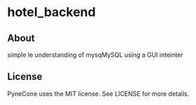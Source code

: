 # hotel_backend

## About
simple le understanding of mysqMySQL using a GUI inteinter

## License
PyneCone uses the MIT license. See LICENSE for more details.
